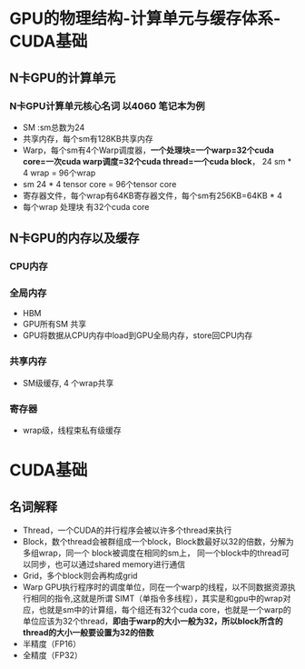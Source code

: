 # GPU的物理结构-计算单元与缓存体系-CUDA基础

## N卡GPU的计算单元
### N卡GPU计算单元核心名词 以4060 笔记本为例
- SM :sm总数为24
- 共享内存，每个sm有128KB共享内存
- Warp，每个sm有4个Warp调度器，**一个处理块=一个warp=32个cuda core=一次cuda warp调度=32个cuda thread=一个cuda block**， 24 sm * 4 wrap = 96个wrap
- sm 24 * 4 tensor core = 96个tensor core 
- 寄存器文件，每个wrap有64KB寄存器文件，每个sm有256KB=64KB * 4
- 每个wrap 处理块 有32个cuda core
## N卡GPU的内存以及缓存
### CPU内存
### 全局内存
- HBM
- GPU所有SM 共享
- GPU将数据从CPU内存中load到GPU全局内存，store回CPU内存
### 共享内存
- SM级缓存, 4 个wrap共享
### 寄存器
- wrap级，线程束私有级缓存

# CUDA基础
## 名词解释
- Thread，一个CUDA的并行程序会被以许多个thread来执行
- Block，数个thread会被群组成一个block，Block数最好以32的倍数，分解为多组wrap，同一个 block被调度在相同的sm上， 同一个block中的thread可以同步，也可以通过shared memory进行通信
- Grid，多个block则会再构成grid
- Warp GPU执行程序时的调度单位，同在一个warp的线程，以不同数据资源执行相同的指令,这就是所谓 SIMT（单指令多线程），其实是和gpu中的wrap对应，也就是sm中的计算组，每个组还有32个cuda core，也就是一个warp的单位应该为32个thread，**即由于warp的大小一般为32，所以block所含的thread的大小一般要设置为32的倍数**
- 半精度（FP16）
- 全精度（FP32）
